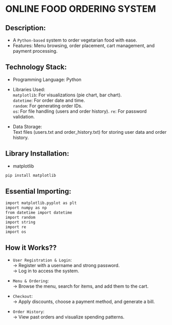 # ONLINE FOOD ORDERING SYSTEM

## Description:
- A `Python-based` system to order vegetarian food with ease.
- Features: Menu browsing, order placement, cart management, and payment processing.

## Technology Stack:
- Programming Language: Python
- Libraries Used:  
`matplotlib`:  For visualizations (pie chart, bar chart).  
`datetime`:  For order date and time.  
`random`:  For generating order IDs.  
`os`:  For file handling (users and order history).
`re`:  For password validation.

- Data Storage:  
Text files (users.txt and order_history.txt) for storing user data and order history.

## Library Installation:
- matplotlib
```bash
pip install matplotlib 
```
## Essential Importing:
```bash
import matplotlib.pyplot as plt
import numpy as np
from datetime import datetime
import random
import string
import re
import os
```

## How it Works??
- `User Registration & Login`:  
-> Register with a username and strong password.  
-> Log in to access the system.

- `Menu & Ordering`:  
-> Browse the menu, search for items, and add them to the cart.

- `Checkout`:  
-> Apply discounts, choose a payment method, and generate a bill.

- `Order History`:  
-> View past orders and visualize spending patterns.
